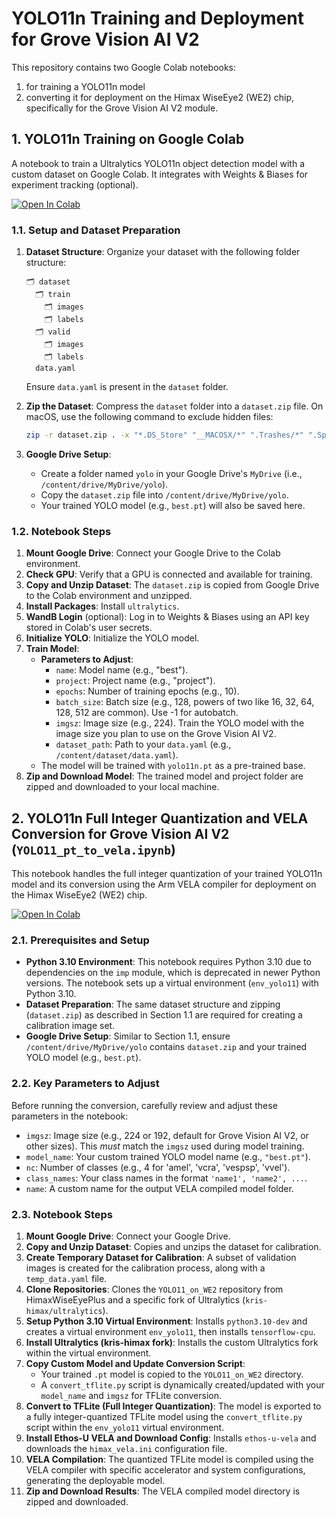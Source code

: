 # YOLO11n Training and Deployment for Grove Vision AI V2

This repository contains two Google Colab notebooks:
1. for training a YOLO11n model
2. converting it for deployment on the Himax WiseEye2 (WE2) chip, specifically for the Grove Vision AI V2 module.

## 1. YOLO11n Training on Google Colab

A notebook to train a Ultralytics YOLO11n object detection model with a custom dataset on Google Colab. It integrates with Weights & Biases for experiment tracking (optional).

[![Open In Colab](https://colab.research.google.com/assets/colab-badge.svg)](https://colab.research.google.com/drive/1OAsfMPoQl0vLXD8X9PxToWIX_ZnLuEID?usp=sharing)
### 1.1. Setup and Dataset Preparation

1.  **Dataset Structure**: Organize your dataset with the following folder structure:
    ```
    🗂️ dataset
      🗂️ train
        🗂️ images
        🗂️ labels
      🗂️ valid
        🗂️ images
        🗂️ labels
      data.yaml
    ```
    Ensure `data.yaml` is present in the `dataset` folder.

2.  **Zip the Dataset**: Compress the `dataset` folder into a `dataset.zip` file. On macOS, use the following command to exclude hidden files:
    ```bash
    zip -r dataset.zip . -x "*.DS_Store" "__MACOSX/*" ".Trashes/*" ".Spotlight-V100/*" ".TemporaryItems/*"
    ```

3.  **Google Drive Setup**:
    *   Create a folder named `yolo` in your Google Drive's `MyDrive` (i.e., `/content/drive/MyDrive/yolo`).
    *   Copy the `dataset.zip` file into `/content/drive/MyDrive/yolo`.
    *   Your trained YOLO model (e.g., `best.pt`) will also be saved here.

### 1.2. Notebook Steps

1.  **Mount Google Drive**: Connect your Google Drive to the Colab environment.
2.  **Check GPU**: Verify that a GPU is connected and available for training.
3.  **Copy and Unzip Dataset**: The `dataset.zip` is copied from Google Drive to the Colab environment and unzipped.
4.  **Install Packages**: Install `ultralytics`.
5.  **WandB Login** (optional): Log in to Weights & Biases using an API key stored in Colab's user secrets.
6.  **Initialize YOLO**: Initialize the YOLO model.
7.  **Train Model**:
    *   **Parameters to Adjust**:
        *   `name`: Model name (e.g., "best").
        *   `project`: Project name (e.g., "project").
        *   `epochs`: Number of training epochs (e.g., 10).
        *   `batch_size`: Batch size (e.g., 128, powers of two like 16, 32, 64, 128, 512 are common). Use -1 for autobatch.
        *   `imgsz`: Image size (e.g., 224). Train the YOLO model with the image size you plan to use on the Grove Vision AI V2.
        *   `dataset_path`: Path to your `data.yaml` (e.g., `/content/dataset/data.yaml`).
    *   The model will be trained with `yolo11n.pt` as a pre-trained base.
8.  **Zip and Download Model**: The trained model and project folder are zipped and downloaded to your local machine.

## 2. YOLO11n Full Integer Quantization and VELA Conversion for Grove Vision AI V2 (`YOLO11_pt_to_vela.ipynb`)

This notebook handles the full integer quantization of your trained YOLO11n model and its conversion using the Arm VELA compiler for deployment on the Himax WiseEye2 (WE2) chip.

[![Open In Colab](https://colab.research.google.com/assets/colab-badge.svg)](https://colab.research.google.com/drive/1LcyD4_aV6UfgQtMo7LzTW76xztIQWI1y?usp=sharing)

### 2.1. Prerequisites and Setup

*   **Python 3.10 Environment**: This notebook requires Python 3.10 due to dependencies on the `imp` module, which is deprecated in newer Python versions. The notebook sets up a virtual environment (`env_yolo11`) with Python 3.10.
*   **Dataset Preparation**: The same dataset structure and zipping (`dataset.zip`) as described in Section 1.1 are required for creating a calibration image set.
*   **Google Drive Setup**: Similar to Section 1.1, ensure `/content/drive/MyDrive/yolo` contains `dataset.zip` and your trained YOLO model (e.g., `best.pt`).

### 2.2. Key Parameters to Adjust

Before running the conversion, carefully review and adjust these parameters in the notebook:

*   `imgsz`: Image size (e.g., 224 or 192, default for Grove Vision AI V2, or other sizes). This *must* match the `imgsz` used during model training.
*   `model_name`: Your custom trained YOLO model name (e.g., `"best.pt"`).
*   `nc`: Number of classes (e.g., 4 for 'amel', 'vcra', 'vespsp', 'vvel').
*   `class_names`: Your class names in the format `'name1', 'name2', ...`.
*   `name`: A custom name for the output VELA compiled model folder.

### 2.3. Notebook Steps

1.  **Mount Google Drive**: Connect your Google Drive.
2.  **Copy and Unzip Dataset**: Copies and unzips the dataset for calibration.
3.  **Create Temporary Dataset for Calibration**: A subset of validation images is created for the calibration process, along with a `temp_data.yaml` file.
4.  **Clone Repositories**: Clones the `YOLO11_on_WE2` repository from HimaxWiseEyePlus and a specific fork of Ultralytics (`kris-himax/ultralytics`).
5.  **Setup Python 3.10 Virtual Environment**: Installs `python3.10-dev` and creates a virtual environment `env_yolo11`, then installs `tensorflow-cpu`.
6.  **Install Ultralytics (kris-himax fork)**: Installs the custom Ultralytics fork within the virtual environment.
7.  **Copy Custom Model and Update Conversion Script**:
    *   Your trained `.pt` model is copied to the `YOLO11_on_WE2` directory.
    *   A `convert_tflite.py` script is dynamically created/updated with your `model_name` and `imgsz` for TFLite conversion.
8.  **Convert to TFLite (Full Integer Quantization)**: The model is exported to a fully integer-quantized TFLite model using the `convert_tflite.py` script within the `env_yolo11` virtual environment.
9.  **Install Ethos-U VELA and Download Config**: Installs `ethos-u-vela` and downloads the `himax_vela.ini` configuration file.
10. **VELA Compilation**: The quantized TFLite model is compiled using the VELA compiler with specific accelerator and system configurations, generating the deployable model.
11. **Zip and Download Results**: The VELA compiled model directory is zipped and downloaded.
